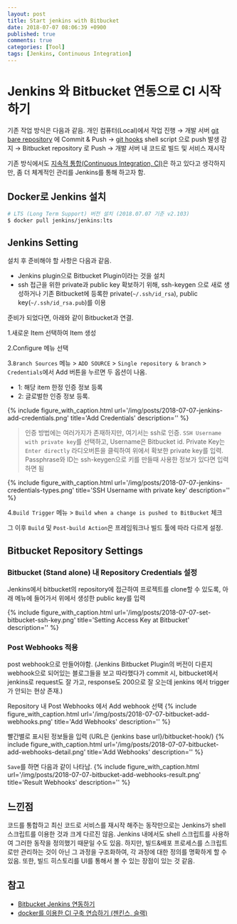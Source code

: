```yaml
---
layout: post
title: Start jenkins with Bitbucket
date: 2018-07-07 08:06:39 +0900
published: true
comments: true
categories: [Tool]
tags: [Jenkins, Continuous Integration]
---
```


# Jenkins 와 Bitbucket 연동으로 CI 시작하기
기존 작업 방식은 다음과 같음.
개인 컴퓨터(Local)에서 작업 진행 → 
개발 서버 [git bare repository](https://www.saintsjd.com/2011/01/what-is-a-bare-git-repository/) 에 Commit & Push →
[git hooks](https://git-scm.com/book/ko/v2/Git%EB%A7%9E%EC%B6%A4-Git-Hooks) shell script 으로 push 발생 감지 → 
Bitbucket repository 로 Push → 개발 서버 내 코드로 빌드 및 서비스 재시작 

기존 방식에서도 [지속적 통합(Continuous Integration, CI)](https://ko.wikipedia.org/wiki/%EC%A7%80%EC%86%8D%EC%A0%81_%ED%86%B5%ED%95%A9)은
하고 있다고 생각하지만, 좀 더 체계적인 관리를 Jenkins를 통해 하고자 함. 

## Docker로 Jenkins 설치
```sh 
# LTS (Long Term Support) 버전 설치 (2018.07.07 기준 v2.103)
$ docker pull jenkins/jenkins:lts
```

## Jenkins Setting
설치 후 준비해야 할 사항은 다음과 같음.
- Jenkins plugin으로 Bitbucket Plugin이라는 것을 설치
- ssh 접근을 위한 private과 public key 확보하기 위해, 
ssh-keygen 으로 새로 생성하거나 기존 Bitbucket에 등록한 private(`~/.ssh/id_rsa`), public key(`~/.ssh/id_rsa.pub`)를 이용  

준비가 되었다면, 아래와 같이 Bitbucket과 연결.

1.새로운 Item 선택하여 Item 생성

2.Configure 메뉴 선택

3.`Branch Sources` 메뉴 > `ADD SOURCE` > `Single repository & branch` > `Credentials`에서 Add 버튼을 누르면 두 옵션이 나옴.
   + 1: 해당 item 한정 인증 정보 등록
   + 2: 글로벌한 인증 정보 등록.

{% 
   include figure_with_caption.html 
   url='/img/posts/2018-07-07-jenkins-add-credentials.png' 
   title='Add Credentials' 
   description='' 
%}

> 인증 방법에는 여러가지가 존재하지만, 여기서는 ssh로 인증. 
`SSH Username with private key`를 선택하고, 
Username은 Bitbucket id. 
Private Key는 `Enter directly` 라디오버튼을 클릭하여 위에서 확보한 private key를 입력. 
Passphrase와 ID는 ssh-keygen으로 키를 만들때 사용한 정보가 있다면 입력하면 됨

{% 
   include figure_with_caption.html 
   url='/img/posts/2018-07-07-jenkins-credentials-types.png' 
   title='SSH Username with private key' 
   description='' 
%}

4.`Build Trigger` 메뉴 > `Build when a change is pushed to BitBucket` 체크

그 이후 `Build` 및 `Post-build Action`은 프레임워크나 빌드 툴에 따라 다르게 설정.

## Bitbucket Repository Settings
### Bitbucket (Stand alone) 내 Repository Credentials 설정
Jenkins에서 bitbucket의 repository에 접근하여 프로젝트를 clone할 수 있도록, 
아래 메뉴에 들어가서 위에서 생성한 public key를 입력

{% 
   include figure_with_caption.html 
   url='/img/posts/2018-07-07-set-bitbucket-ssh-key.png' 
   title='Setting Access Key at Bitbucket' 
   description='' 
%}

### Post Webhooks 적용
post webhook으로 만들어야함. 
(Jenkins Bitbucket Plugin의 버전이 다른지 webhook으로 되어있는 블로그들을 보고 따라했다가 commit 시, bitbucket에서 jenkins로 request도 잘 가고, response도 200으로 잘 오는데 jenkins 에서 trigger가 안되는 현상 존재.)

Repository 내 Post Webhooks 에서 Add webhook 선택
{% 
   include figure_with_caption.html 
   url='/img/posts/2018-07-07-bitbucket-add-webhooks.png' 
   title='Add Webhooks' 
   description='' 
%}

빨간별로 표시된 정보들을 입력 (URL은 {jenkins base url}/bitbucket-hook/)
{% 
   include figure_with_caption.html 
   url='/img/posts/2018-07-07-bitbucket-add-webhooks-detail.png' 
   title='Add Webhooks' 
   description='' 
%}

`Save`를 하면 다음과 같이 나타남.
{% 
   include figure_with_caption.html 
   url='/img/posts/2018-07-07-bitbucket-add-webhooks-result.png' 
   title='Result Webhooks' 
   description='' 
%}

## 느낀점
코드를 통합하고 최신 코드로 서비스를 재시작 해주는 동작만으로는 Jenkins가 shell 스크립트를 이용한 것과 크게 다르진 않음.
Jenkins 내에서도 shell 스크립트를 사용하여 그러한 동작을 정의했기 때문일 수도 있음.
하지만, 빌드&배포 프로세스를 스크립트로만 관리하는 것이 아닌 그 과정을 구조화하여, 각 과정에 대한 정의를 명확하게 할 수 있음.
또한, 빌드 히스토리를 UI를 통해서 볼 수 있는 장점이 있는 것 같음. 

## 참고
- [Bitbucket Jenkins 연동하기](http://confluence.augkorea.org/pages/viewpage.action?pageId=10977603)
- [docker를 이용한 CI 구축 연습하기 (젠킨스, 슬랙)](https://jojoldu.tistory.com/139)



